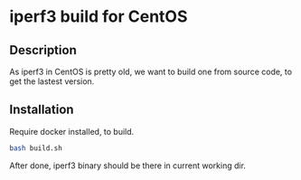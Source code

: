 # iperf3 build for CentOS

## Description

As iperf3 in CentOS is pretty old, we want to build one from source code, to get the lastest version.

## Installation

Require docker installed, to build.

```bash
bash build.sh
```

After done, iperf3 binary should be there in current working dir.
